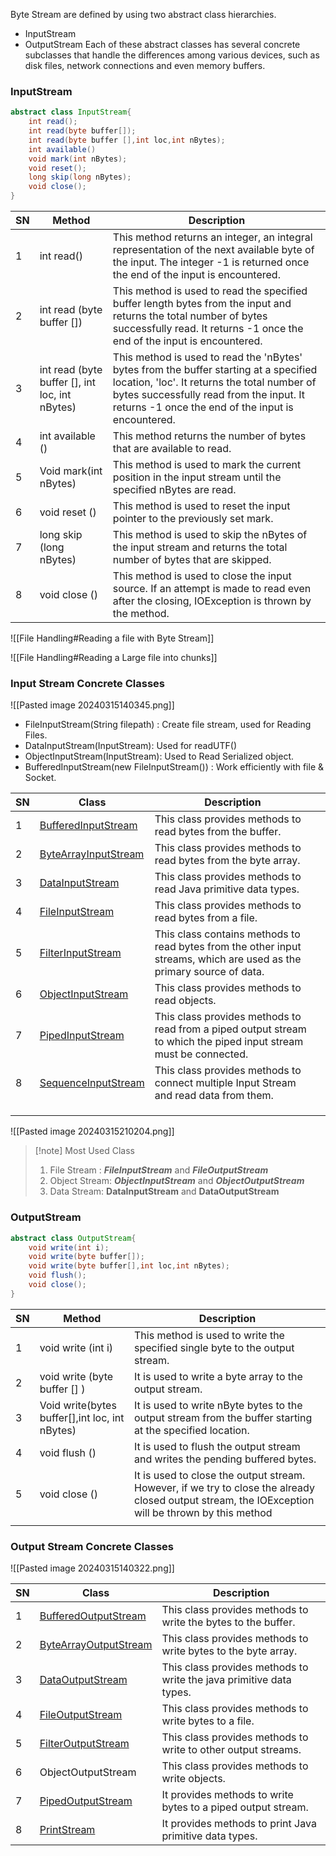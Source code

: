 
Byte Stream are defined by using two abstract class hierarchies.
- InputStream 
- OutputStream 
Each of these abstract classes has several concrete subclasses that handle the differences among various devices, such as disk files, network connections and even memory buffers.

### InputStream

```Java
abstract class InputStream{
	int read();
	int read(byte buffer[]);
	int read(byte buffer [],int loc,int nBytes);
	int available()
	void mark(int nBytes);
	void reset();
	long skip(long nBytes);
	void close(); 
}
```

| SN  | Method                                         | Description                                                                                                                                                                                                                            |
| --- | ---------------------------------------------- | -------------------------------------------------------------------------------------------------------------------------------------------------------------------------------------------------------------------------------------- |
| 1   | int read()                                     | This method returns an integer, an integral representation of the next available byte of the input. The integer -1 is returned once the end of the input is encountered.                                                               |
| 2   | int read (byte buffer [])                      | This method is used to read the specified buffer length bytes from the input and returns the total number of bytes successfully read. It returns -1 once the end of the input is encountered.                                          |
| 3   | int read (byte buffer [], int loc, int nBytes) | This method is used to read the 'nBytes' bytes from the buffer starting at a specified location, 'loc'. It returns the total number of bytes successfully read from the input. It returns -1 once the end of the input is encountered. |
| 4   | int available ()                               | This method returns the number of bytes that are available to read.                                                                                                                                                                    |
| 5   | Void mark(int nBytes)                          | This method is used to mark the current position in the input stream until the specified nBytes are read.                                                                                                                              |
| 6   | void reset ()                                  | This method is used to reset the input pointer to the previously set mark.                                                                                                                                                             |
| 7   | long skip (long nBytes)                        | This method is used to skip the nBytes of the input stream and returns the total number of bytes that are skipped.                                                                                                                     |
| 8   | void close ()                                  | This method is used to close the input source. If an attempt is made to read even after the closing, IOException is thrown by the method.                                                                                              |


![[File Handling#Reading a file with Byte Stream]]


![[File Handling#Reading a Large file into chunks]]



### Input Stream Concrete Classes

![[Pasted image 20240315140345.png]]
- FileInputStream(String filepath) : Create file stream, used for Reading Files.
- DataInputStream(InputStream): Used for readUTF()
- ObjectInputStream(InputStream): Used to Read Serialized object.
- BufferedInputStream(new FileInputStream()) : Work efficiently with file & Socket.



| SN  | Class                                                                                                       | Description                                                                                                           |     |
| --- | ----------------------------------------------------------------------------------------------------------- | --------------------------------------------------------------------------------------------------------------------- | --- |
| 1   | [BufferedInputStream](https://www.javatpoint.com/java-bufferedinputstream-class)                            | This class provides methods to read bytes from the buffer.                                                            |     |
| 2   | [ByteArrayInputStream](https://www.javatpoint.com/java-bytearrayinputstream-class)                          | This class provides methods to read bytes from the byte array.                                                        |     |
| 3   | [DataInputStream](https://www.javatpoint.com/java-datainputstream-class)                                    | This class provides methods to read Java primitive data types.                                                        |     |
| 4   | [FileInputStream](https://www.javatpoint.com/java-fileinputstream-class)                                    | This class provides methods to read bytes from a file.                                                                |     |
| 5   | [FilterInputStream](https://www.javatpoint.com/java-filterinputstream-class)                                | This class contains methods to read bytes from the other input streams, which are used as the primary source of data. |     |
| 6   | [ObjectInputStream](https://www.javatpoint.com/java-objectinputstream)                                      | This class provides methods to read objects.                                                                          |     |
| 7   | [PipedInputStream](https://www.javatpoint.com/PipedInputStream-and-PipedOutputStream-classes-using-threads) | This class provides methods to read from a piped output stream to which the piped input stream must be connected.     |     |
| 8   | [SequenceInputStream](https://www.javatpoint.com/java-sequenceinputstream-class)                            | This class provides methods to connect multiple Input Stream and read data from them.                                 |     |
|     |                                                                                                             |                                                                                                                       |     |
|     |                                                                                                             |                                                                                                                       |     |
|     |                                                                                                             |                                                                                                                       |     |
![[Pasted image 20240315210204.png]]

> [!note] Most Used Class
> 1. File Stream : ***FileInputStream*** and ***FileOutputStream***
> 2. Object Stream: ***ObjectInputStream*** and ***ObjectOutputStream***
> 3. Data Stream: **DataInputStream** and **DataOutputStream**


### OutputStream

```Java
abstract class OutputStream{
	void write(int i);
	void write(byte buffer[]);
	void write(byte buffer[],int loc,int nBytes);
	void flush();
	void close();	
}
```

| SN  | Method                                         | Description                                                                                                                                        |
| --- | ---------------------------------------------- | -------------------------------------------------------------------------------------------------------------------------------------------------- |
| 1   | void write (int i)                             | This method is used to write the specified single byte to the output stream.                                                                       |
| 2   | void write (byte buffer [] )                   | It is used to write a byte array to the output stream.                                                                                             |
| 3   | Void write(bytes buffer[],int loc, int nBytes) | It is used to write nByte bytes to the output stream from the buffer starting at the specified location.                                           |
| 4   | void flush ()                                  | It is used to flush the output stream and writes the pending buffered bytes.                                                                       |
| 5   | void close ()                                  | It is used to close the output stream. However, if we try to close the already closed output stream, the IOException will be thrown by this method |
|     |                                                |                                                                                                                                                    |
### Output Stream Concrete Classes
![[Pasted image 20240315140322.png]]

| SN  | Class                                                                                                        | Description                                                         |
| --- | ------------------------------------------------------------------------------------------------------------ | ------------------------------------------------------------------- |
| 1   | [BufferedOutputStream](https://www.javatpoint.com/java-bufferedoutputstream-class)                           | This class provides methods to write the bytes to the buffer.       |
| 2   | [ByteArrayOutputStream](https://www.javatpoint.com/java-bytearrayoutputstream-class)                         | This class provides methods to write bytes to the byte array.       |
| 3   | [DataOutputStream](https://www.javatpoint.com/java-dataoutputstream-class)                                   | This class provides methods to write the java primitive data types. |
| 4   | [FileOutputStream](https://www.javatpoint.com/java-fileoutputstream-class)                                   | This class provides methods to write bytes to a file.               |
| 5   | [FilterOutputStream](https://www.javatpoint.com/java-filteroutputstream-class)                               | This class provides methods to write to other output streams.       |
| 6   | ObjectOutputStream                                                                                           | This class provides methods to write objects.                       |
| 7   | [PipedOutputStream](https://www.javatpoint.com/PipedInputStream-and-PipedOutputStream-classes-using-threads) | It provides methods to write bytes to a piped output stream.        |
| 8   | [PrintStream](https://www.javatpoint.com/java-printstream-class)                                             | It provides methods to print Java primitive data types.             |
